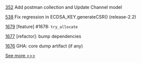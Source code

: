 
[352](https://github.com/hyperledger/cello/pull/352) Add postman collection and Update Channel model

[538](https://github.com/hyperledger/fabric-sdk-node/pull/538) Fix regression in ECDSA_KEY.generateCSR() (release-2.2)

[1679](https://github.com/hyperledger/iroha/pull/1679) [feature] #1678: `try_allocate`

[1677](https://github.com/hyperledger/iroha/pull/1677) [refactor]: bump dependencies

[1676](https://github.com/hyperledger/iroha/pull/1676) GHA: core dump artifact (if any)


[See more >>>](https://start-here.hyperledger.org/pull-requests)
